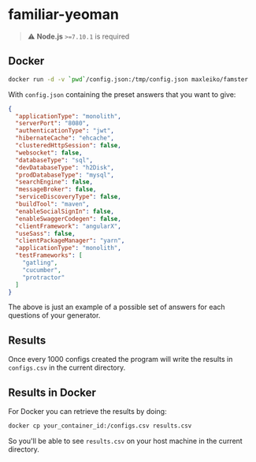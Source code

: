 # familiar-yeoman

> :warning: **Node.js** `>=7.10.1` is required

## Docker
```sh
docker run -d -v `pwd`/config.json:/tmp/config.json maxleiko/famster
```
With `config.json` containing the preset answers that you want to give:
```json
{
  "applicationType": "monolith",
  "serverPort": "8080",
  "authenticationType": "jwt",
  "hibernateCache": "ehcache",
  "clusteredHttpSession": false,
  "websocket": false,
  "databaseType": "sql",
  "devDatabaseType": "h2Disk",
  "prodDatabaseType": "mysql",
  "searchEngine": false,
  "messageBroker": false,
  "serviceDiscoveryType": false,
  "buildTool": "maven",
  "enableSocialSignIn": false,
  "enableSwaggerCodegen": false,
  "clientFramework": "angularX",
  "useSass": false,
  "clientPackageManager": "yarn",
  "applicationType": "monolith",
  "testFrameworks": [
    "gatling",
    "cucumber",
    "protractor"
  ]
}
```
The above is just an example of a possible set of answers for each questions of your generator.

## Results
Once every 1000 configs created the program will write the results in `configs.csv` in the current directory.

## Results in Docker
For Docker you can retrieve the results by doing:
```sh
docker cp your_container_id:/configs.csv results.csv
```
So you'll be able to see `results.csv` on your host machine in the current directory.